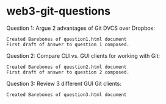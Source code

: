 # web3-git-questions

Question 1:
Argue 2 advantages of Git DVCS over Dropbox:

	Created Barebones of question1.html document
	First draft of Answer to question 1 composed.
Question 2:
Compare CLI vs. GUI clients for working with Git:

	Created Barebones of question2.html document
	First draft of answer to question 2 composed.
Question 3:
Review 3 different GUI Git clients:

	Created Barebones of question3.html document
	
